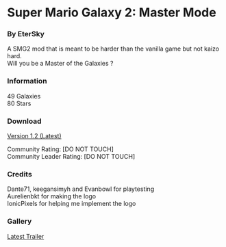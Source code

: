 # Super Mario Galaxy 2: Master Mode
### By EterSky

A SMG2 mod that is meant to be harder than the vanilla game but not kaizo hard.<br/>
Will you be a Master of the Galaxies ?

### Information
49 Galaxies<br/>
80 Stars

### Download
[Version 1.2 (Latest)](https://www.mediafire.com/file/e7cwdjsumbmugmu/SMG2+Master+Mode+1.2.zip/file)

Community Rating: [DO NOT TOUCH]<br/>
Community Leader Rating: [DO NOT TOUCH]

### Credits
Dante71, keegansimyh and Evanbowl for playtesting<br/>
Aurelienbkt for making the logo<br/>
IonicPixels for helping me implement the logo

### Gallery
[Latest Trailer](https://www.youtube.com/watch?v=fh_k1qAzTwU)
